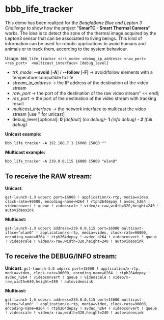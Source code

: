 # bbb_life_tracker

This demo has been realized for the *BeagleBone Blue and Lepton 3 Challenge* to show how the project "**SmarTC - Smart Thermal Camera**" works.
The idea is to detect the zone of the thermal image acquired by the Lepton3 sensor that can be associated to living beings.
This kind of information can be used for robotic applications to avoid humans and animals or to track them, according to the system behaviour.

Usage: ```bbb_life_tracker <trk_mode> <debug_ip_address> <raw_port> <res_port>  <multicast_interface> [debug_level]```

* *trk_mode*:
  **--avoid** [**-A**] / **--follow** [**-F**] -> avoid/follow elements with a temperature compatible to life
* *stream_ip_address* -> the IP address of the destination of the video stream
* *raw_port* -> the port  of the destination of the raw video stream" << endl;
* *res_port* -> the port  of the destination of the video stream with tracking result
* *multicast_interface* -> the network interface to multicast the video stream [use '' for unicast]
* debug_level [optional]:
  **0** *[default] (no debug)*- **1** *(info debug) - **2** (full debug)*
  
**Unicast example:**

```bbb_life_tracker -A 192.168.7.1 16000 15000 ""```

**Multicast example:**

```bbb_life_tracker -A 239.0.0.115 16000 15000 "wlan0"```

## To receive the RAW stream:

**Unicast:**

```gst-launch-1.0 udpsrc port=16000 ! application/x-rtp, media=video, clock-rate=90000, encoding-name=H264 ! rtph264depay ! avdec_h264 ! videoconvert ! queue ! videoscale ! video/x-raw,width=320,height=240 ! autovideosink```

**Multicast:**

```gst-launch-1.0 udpsrc address=239.0.0.115 port=16000 multicast-iface="wlan0" ! application/x-rtp, media=video, clock-rate=90000, encoding-name=H264 ! rtph264depay ! avdec_h264 ! videoconvert ! queue ! videoscale ! video/x-raw,width=320,height=240 ! autovideosink```

## To receive the DEBUG/INFO stream:

**Unicast:**
```gst-launch-1.0 udpsrc port=15000 ! application/x-rtp, media=video, clock-rate=90000, encoding-name=H264 ! rtph264depay ! avdec_h264 ! videoconvert ! queue ! videoscale ! video/x-raw,width=640,height=480 ! autovideosink```

**Multicast:**

```gst-launch-1.0 udpsrc address=239.0.0.115 port=15000 multicast-iface="wlan0" ! application/x-rtp, media=video, clock-rate=90000, encoding-name=H264 ! rtph264depay ! avdec_h264 ! videoconvert ! queue ! videoscale ! video/x-raw,width=320,height=240 ! autovideosink```

